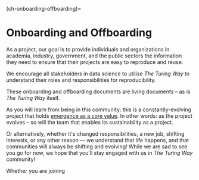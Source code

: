 (ch-onboarding-offboarding)=
# Onboarding and Offboarding

As a project, our goal is to provide individuals and organizations in academia, industry, government, and the public sectors the information they need to ensure that their projects are easy to reproduce and reuse. 

We encourage all stakeholders in data science to utilise _The Turing Way_ to understand their roles and responsibilities for reproducibility.

These onboarding and offboarding documents are living documents – as is _The Turing Way_ itself. 

As you will learn from being in this community: this is a constantly-evolving project that holds [emergence as a core value](https://hackmd.io/kVkwKSYuSLWWhLzlNSuT0g). In other words: as the project evolves – so will the team that enables its sustainability as a project.

Or alternatively, whether it's changed responsibilities, a new job, shifting interests, or any other reason –– we understand that life happens, and that communities will always be shifting and evolving! While we are sad to see you go for now, we hope that you'll stay engaged with us in *The Turing Way* community! 

Whether you are joining
